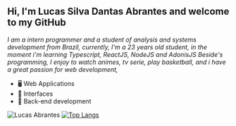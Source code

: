 ## Hi, I'm Lucas Silva Dantas Abrantes and welcome to my GitHub
*I am a intern programmer and a student of analysis and systems development from Brazil, currently, I'm a 23 years old student, in the moment i'm learning Typescript, ReactJS, NodeJS and AdonisJS Beside's programming, I enjoy to watch animes, tv serie, play basketball, and i have a great passion for web development,*
</br>
- 🖥 Web Applications
- 🎨 Interfaces
- 🔌 Back-end development


![Lucas Abrantes](https://github-readme-stats.vercel.app/api?username=lucasabrantes1&show_icons=true&theme=dark)
[![Top Langs](https://github-readme-stats.vercel.app/api/top-langs/?username=lucasabrantes1&layout=compact&theme=dark)](https://github.com/anuraghazra/github-readme-stats)
